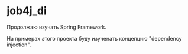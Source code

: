 # job4j_di
Продолжаю изучать Spring Framework.

На примерах этого проекта буду изученать концепцию "dependency injection".

